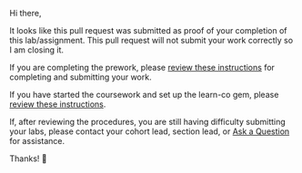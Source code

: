 Hi there,

It looks like this pull request was submitted as proof of your completion of this lab/assignment. This pull request will not submit your work correctly so I am closing it.

If you are completing the prework, please [review these instructions](https://learning.flatironschool.com/courses/3280/assignments/73666?module_item_id=142646) for completing and submitting your work.

If you have started the coursework and set up the learn-co gem, please [review these instructions](https://github.com/learn-co-curriculum/macos-env-flatiron-student-portal). 

If, after reviewing the procedures, you are still having difficulty submitting your labs, please contact your cohort lead, section lead, or [Ask a Question](http://help.learn.co/ask-a-question/where-can-i-ask-a-question-about-a-lesson) for assistance.

Thanks! 💙
